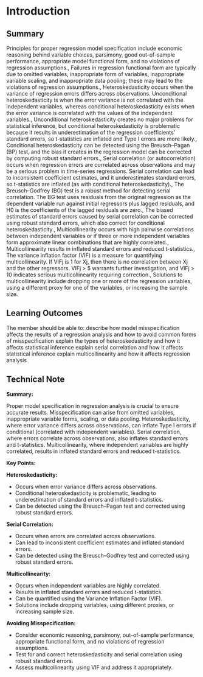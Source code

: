 # Introduction



## Summary

Principles for proper regression model specification include economic reasoning behind variable choices, parsimony, good out-of-sample performance, appropriate model functional form, and no violations of regression assumptions., Failures in regression functional form are typically due to omitted variables, inappropriate form of variables, inappropriate variable scaling, and inappropriate data pooling; these may lead to the violations of regression assumptions., Heteroskedasticity occurs when the variance of regression errors differs across observations. Unconditional heteroskedasticity is when the error variance is not correlated with the independent variables, whereas conditional heteroskedasticity exists when the error variance is correlated with the values of the independent variables., Unconditional heteroskedasticity creates no major problems for statistical inference, but conditional heteroskedasticity is problematic because it results in underestimation of the regression coefficients’ standard errors, so t-statistics are inflated and Type I errors are more likely., Conditional heteroskedasticity can be detected using the Breusch–Pagan (BP) test, and the bias it creates in the regression model can be corrected by computing robust standard errors., Serial correlation (or autocorrelation) occurs when regression errors are correlated across observations and may be a serious problem in time-series regressions. Serial correlation can lead to inconsistent coefficient estimates, and it underestimates standard errors, so t-statistics are inflated (as with conditional heteroskedasticity)., The Breusch–Godfrey (BG) test is a robust method for detecting serial correlation. The BG test uses residuals from the original regression as the dependent variable run against initial regressors plus lagged residuals, and H0 is the coefficients of the lagged residuals are zero., The biased estimates of standard errors caused by serial correlation can be corrected using robust standard errors, which also correct for conditional heteroskedasticity., Multicollinearity occurs with high pairwise correlations between independent variables or if three or more independent variables form approximate linear combinations that are highly correlated., Multicollinearity results in inflated standard errors and reduced t-statistics., The variance inflation factor (VIF) is a measure for quantifying multicollinearity. If VIFj is 1 for Xj, then there is no correlation between Xj and the other regressors. VIFj > 5 warrants further investigation, and VIFj > 10 indicates serious multicollinearity requiring correction., Solutions to multicollinearity include dropping one or more of the regression variables, using a different proxy for one of the variables, or increasing the sample size.

## Learning Outcomes

The member should be able to: describe how model misspecification affects the results of a regression analysis and how to avoid common forms of misspecification explain the types of heteroskedasticity and how it affects statistical inference explain serial correlation and how it affects statistical inference explain multicollinearity and how it affects regression analysis

## Technical Note

**Summary:**

Proper model specification in regression analysis is crucial to ensure accurate results. Misspecification can arise from omitted variables, inappropriate variable forms, scaling, or data pooling. Heteroskedasticity, where error variance differs across observations, can inflate Type I errors if conditional (correlated with independent variables). Serial correlation, where errors correlate across observations, also inflates standard errors and t-statistics. Multicollinearity, where independent variables are highly correlated, results in inflated standard errors and reduced t-statistics.

**Key Points:**

**Heteroskedasticity:**

* Occurs when error variance differs across observations.
* Conditional heteroskedasticity is problematic, leading to underestimation of standard errors and inflated t-statistics.
* Can be detected using the Breusch–Pagan test and corrected using robust standard errors.

**Serial Correlation:**

* Occurs when errors are correlated across observations.
* Can lead to inconsistent coefficient estimates and inflated standard errors.
* Can be detected using the Breusch–Godfrey test and corrected using robust standard errors.

**Multicollinearity:**

* Occurs when independent variables are highly correlated.
* Results in inflated standard errors and reduced t-statistics.
* Can be quantified using the Variance Inflation Factor (VIF).
* Solutions include dropping variables, using different proxies, or increasing sample size.

**Avoiding Misspecification:**

* Consider economic reasoning, parsimony, out-of-sample performance, appropriate functional form, and no violations of regression assumptions.
* Test for and correct heteroskedasticity and serial correlation using robust standard errors.
* Assess multicollinearity using VIF and address it appropriately.